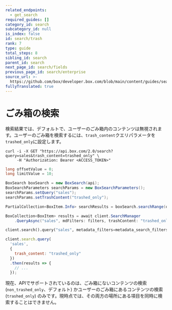 ```yaml
---
related_endpoints:
  - get_search
required_guides: []
category_id: search
subcategory_id: null
is_index: false
id: search/trash
rank: 7
type: guide
total_steps: 8
sibling_id: search
parent_id: search
next_page_id: search/fields
previous_page_id: search/enterprise
source_url: >-
  https://github.com/box/developer.box.com/blob/main/content/guides/search/7-trash.md
fullyTranslated: true
---
```

# ごみ箱の検索

検索結果では、デフォルトで、ユーザーのごみ箱内のコンテンツは無視されます。ユーザーのごみ箱を検索するには、`trash_content`クエリパラメータを`trashed_only`に設定します。

<!-- markdownlint-disable line-length -->

<Tabs>

<Tab title="cURL">

```curl
curl -i -X GET "https://api.box.com/2.0/search?query=sales&trash_content=trashed_only" \
     -H "Authorization: Bearer <ACCESS_TOKEN>"
```

</Tab>

<Tab title="Java">

```java
long offsetValue = 0;
long limitValue = 10;

BoxSearch boxSearch = new BoxSearch(api);
BoxSearchParameters searchParams = new BoxSearchParameters();
searchParams.setQuery("sales");
searchParams.setTrashContent("trashed_only");

PartialCollection<BoxItem.Info> searchResults = boxSearch.searchRange(offsetValue, limitValue, searchParams);
```

</Tab>

<Tab title=".NET">

```csharp
BoxCollection<BoxItem> results = await client.SearchManager
    .QueryAsync("sales", mdFilters: filters, trashContent: "trashed_only");
```

</Tab>

<Tab title="Python">

```py
client.search().query("sales", metadata_filters=metadata_search_filters, trash_content="trashed_only")
```

</Tab>

<Tab title="Node">

```js
client.search.query(
  'sales',
  {
    trash_content: "trashed_only"
  })
  .then(results => {
    // ...
  });
```

</Tab>

</Tabs>

<!-- markdownlint-enable line-length -->

<Message info>

現在、APIでサポートされているのは、ごみ箱にないコンテンツの検索 (`non_trashed_only`、デフォルト) かユーザーのごみ箱にあるコンテンツの検索 (`trashed_only`) のみです。現時点では、その両方の場所にある項目を同時に検索することはできません。

</Message >
